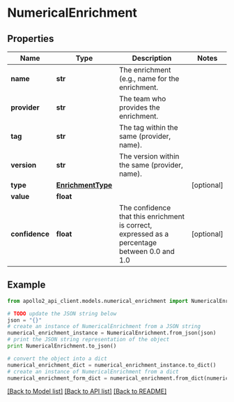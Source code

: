 # NumericalEnrichment


## Properties
Name | Type | Description | Notes
------------ | ------------- | ------------- | -------------
**name** | **str** | The enrichment (e.g., name for the enrichment. | 
**provider** | **str** | The team who provides the enrichment. | 
**tag** | **str** | The tag within the same (provider, name). | 
**version** | **str** | The version within the same (provider, name). | 
**type** | [**EnrichmentType**](EnrichmentType.md) |  | [optional] 
**value** | **float** |  | 
**confidence** | **float** | The confidence that this enrichment is correct, expressed as a percentage between 0.0 and 1.0 | [optional] 

## Example

```python
from apollo2_api_client.models.numerical_enrichment import NumericalEnrichment

# TODO update the JSON string below
json = "{}"
# create an instance of NumericalEnrichment from a JSON string
numerical_enrichment_instance = NumericalEnrichment.from_json(json)
# print the JSON string representation of the object
print NumericalEnrichment.to_json()

# convert the object into a dict
numerical_enrichment_dict = numerical_enrichment_instance.to_dict()
# create an instance of NumericalEnrichment from a dict
numerical_enrichment_form_dict = numerical_enrichment.from_dict(numerical_enrichment_dict)
```
[[Back to Model list]](../README.md#documentation-for-models) [[Back to API list]](../README.md#documentation-for-api-endpoints) [[Back to README]](../README.md)


